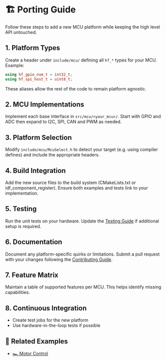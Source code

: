 # 🏗️ Porting Guide

Follow these steps to add a new MCU platform while keeping the high level API untouched.

## 1. Platform Types

Create a header under `include/mcu/` defining all `hf_*` types for your MCU. Example:

```cpp
using hf_gpio_num_t = int32_t;
using hf_spi_host_t = uint8_t;
```

These aliases allow the rest of the code to remain platform agnostic.

## 2. MCU Implementations

Implement each base interface in `src/mcu/<your_mcu>/`. Start with GPIO and ADC then expand to I2C, SPI, CAN and PWM as needed.

## 3. Platform Selection

Modify `include/mcu/McuSelect.h` to detect your target (e.g. using compiler defines) and include the appropriate headers.

## 4. Build Integration

Add the new source files to the build system (CMakeLists.txt or idf_component_register). Ensure both examples and tests link to your implementation.

## 5. Testing

Run the unit tests on your hardware. Update the [Testing Guide](testing-guide.md) if additional setup is required.

## 6. Documentation

Document any platform-specific quirks or limitations. Submit a pull request with your changes following the [Contributing Guide](../CONTRIBUTING.md).

## 7. Feature Matrix
Maintain a table of supported features per MCU. This helps identify missing capabilities.

## 8. Continuous Integration
- Create test jobs for the new platform
- Use hardware-in-the-loop tests if possible

## 🔗 Related Examples
- [🏎️ Motor Control](../examples/motor-control.md)
